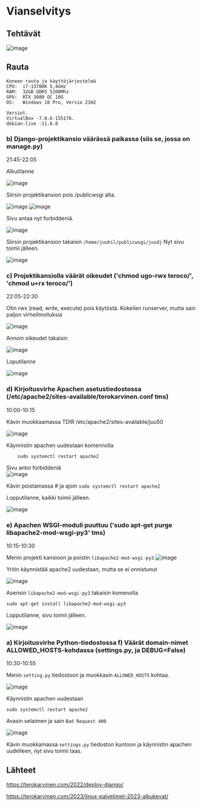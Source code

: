 # Vianselvitys

## Tehtävät
![image](https://user-images.githubusercontent.com/122887067/222975909-6a9a3e50-3eda-4a77-a33b-3eea0448826c.png)


## Rauta

    Koneen rauta ja käyttöjärjestelmä
    CPU:  i7-13700K 5,4GHz
    RAM:  32GB DDR5 5200Mhz
    GPU:  RTX 3080 OC 10G
    OS:   Windows 10 Pro, Versio 21H2
    
    Versiot. 
    VirtualBox -7.0.6-155176.
    debian-live -11.6.0

### b) Django-projektikansio väärässä paikassa (siis se, jossa on manage.py)

21:45-22:05

Alkutilanne

![image](https://user-images.githubusercontent.com/122887067/222976341-02f37186-3b0e-401a-83c3-184d0803206e.png)

Siirsin projektikansion pois /publicwsgi alta.

![image](https://user-images.githubusercontent.com/122887067/222976872-46be1457-8872-4cde-a11f-7916492802c9.png)
![image](https://user-images.githubusercontent.com/122887067/222976889-9e8bee8e-f247-4678-9083-7ba23e80f429.png)

Sivu antaa nyt forbiddeniä.

![image](https://user-images.githubusercontent.com/122887067/222976913-08f0f8ce-7484-4b84-88f2-21307529325a.png)

Siirsin projektikansion takaisin ``/home/juuhil/publicwsgi/juudj``
Nyt sivu toimii jälleen. 

![image](https://user-images.githubusercontent.com/122887067/223056701-0980bc56-7c68-46b3-95f4-4941d6bda2c1.png)


### c) Projektikansiolla väärät oikeudet ('chmod ugo-rwx teroco/', 'chmod u+rx teroco/')
22:05-22:30

Otin rwx (read, write, execute) pois käytöstä. 
Kokeilen runserver, mutta sain paljon virheilmoituksia

![image](https://user-images.githubusercontent.com/122887067/222984802-4dfe668d-757b-4a16-a9bf-08485adf085a.png)

Annoin oikeudet takaisin

![image](https://user-images.githubusercontent.com/122887067/222984888-e4e4aa5d-08c6-4809-af76-8096092af0b0.png)

Loputilanne

![image](https://user-images.githubusercontent.com/122887067/222989025-32e7844b-88d1-48ed-9abe-5c05b3f8faaf.png)

### d) Kirjoitusvirhe Apachen asetustiedostossa (/etc/apache2/sites-available/terokarvinen.conf tms)
10:00-10:15

Kävin muokkaamassa TDIR /etc/apache2/sites-available/juu50

![image](https://user-images.githubusercontent.com/122887067/223055910-2d473d30-1894-4003-beb9-b32385429960.png)

Käynnistin apachen uudestaan komennolla

        sudo systemctl restart apache2
        
Sivu antoi forbiddeniä        
![image](https://user-images.githubusercontent.com/122887067/223053687-6910baae-0567-49eb-bbc4-1a37ad44dd15.png)

Kävin poistamassa # ja ajoin ``sudo systemctl restart apache2``

Lopputilanne, kaikki toimii jälleen.

![image](https://user-images.githubusercontent.com/122887067/223054054-a0ec8b7f-c5eb-4bf3-a4fe-a723acd3d417.png)

### e) Apachen WSGI-moduli puuttuu ('sudo apt-get purge libapache2-mod-wsgi-py3' tms)
10:15-10:30

Menin projekti kansioon ja poistin ``libapache2-mod-wsgi-py3``
![image](https://user-images.githubusercontent.com/122887067/223055237-018d2003-3db0-408e-924c-6259ea664ab2.png)

Yritin käynnistää apache2 uudestaan, mutta se ei onnistunut

![image](https://user-images.githubusercontent.com/122887067/223055407-0fb0594b-16df-4d56-ac2f-9c1b03d4d586.png)

Asensin ``libapache2-mod-wsgi-py3`` takaisin komenolla

``sudo apt-get install libapache2-mod-wsgi-py3``

Lopputilanne, sivu toimii jälleen.

![image](https://user-images.githubusercontent.com/122887067/223057563-8b01bc24-6a5b-467f-bc61-9556644f3c22.png)

### a) Kirjoitusvirhe Python-tiedostossa f) Väärät domain-nimet ALLOWED_HOSTS-kohdassa (settings.py, ja DEBUG=False)
10:30-10:55

Menin ``setting.py`` tiedostoon ja muokkasin ``ALLOWED_HOSTS`` kohtaa.

![image](https://user-images.githubusercontent.com/122887067/223057912-8c001f76-8e79-4dba-8238-642491cb0cbc.png)

Käynnistin apachen uudestaan

``sudo systemctl restart apache2``

Avasin selaimen ja sain ``Bad Request 400``

![image](https://user-images.githubusercontent.com/122887067/223058296-5fb8fb00-3ea6-46ae-b87a-5c40e4b41485.png)

Kävin muokkamassa ``settings.py`` tiedoston kuntoon ja käynnistin apachen uudelleen, nyt sivu toimii taas.


## Lähteet
https://terokarvinen.com/2022/deploy-django/

https://terokarvinen.com/2023/linux-palvelimet-2023-alkukevat/

